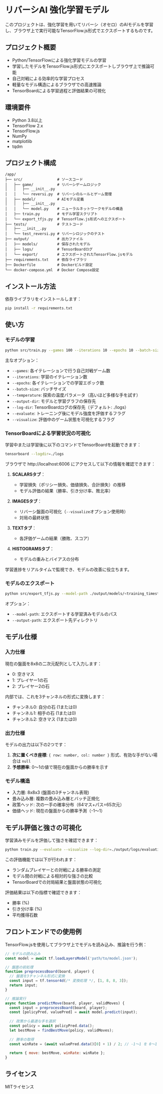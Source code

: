 # リバーシAI 強化学習モデル

このプロジェクトは、強化学習を用いてリバーシ（オセロ）のAIモデルを学習し、ブラウザ上で実行可能なTensorFlow.js形式でエクスポートするものです。

## プロジェクト概要

- Python/TensorFlowによる強化学習モデルの学習
- 学習したモデルをTensorFlow.js形式にエクスポートしブラウザ上で推論可能
- 自己対戦による効率的な学習プロセス
- 軽量なモデル構造によるブラウザでの高速推論
- TensorBoardによる学習過程と評価結果の可視化

## 環境要件

- Python 3.8以上
- TensorFlow 2.x
- TensorFlow.js
- NumPy
- matplotlib
- tqdm

## プロジェクト構成

```
/app/
├── src/                # ソースコード
│   ├── game/           # リバーシゲームロジック
│   │   ├── __init__.py
│   │   └── reversi.py  # リバーシのルールとゲーム管理
│   ├── model/          # AIモデル定義
│   │   ├── __init__.py
│   │   └── model.py    # ニューラルネットワークモデルの構造
│   ├── train.py        # モデル学習スクリプト
│   └── export_tfjs.py  # TensorFlow.js形式へのエクスポート
├── tests/              # テストコード
│   ├── __init__.py
│   └── test_reversi.py # リバーシロジックのテスト
├── output/             # 出力ファイル
│   ├── models/         # 保存されたモデル
│   ├── logs/           # TensorBoardログ
│   └── export/         # エクスポートされたTensorFlow.jsモデル
├── requirements.txt    # 依存ライブラリ
├── Dockerfile          # Dockerビルド設定
└── docker-compose.yml  # Docker Compose設定
```

## インストール方法

依存ライブラリをインストールします：

```bash
pip install -r requirements.txt
```

## 使い方

### モデルの学習

```bash
python src/train.py --games 100 --iterations 10 --epochs 10 --batch-size 128 --temperature 1.0 --output-dir ./output/models --evaluate --visualize
```

主なオプション：
- `--games`: 各イテレーションで行う自己対戦ゲーム数
- `--iterations`: 学習のイテレーション数
- `--epochs`: 各イテレーションでの学習エポック数
- `--batch-size`: バッチサイズ
- `--temperature`: 探索の温度パラメータ（高いほど多様な手を試す）
- `--output-dir`: モデルと学習グラフの保存先
- `--log-dir`: TensorBoardログの保存先（デフォルト: ./logs）
- `--evaluate`: トレーニング後にモデル強度を評価するフラグ
- `--visualize`: 評価中のゲーム状態を可視化するフラグ

### TensorBoardによる学習状況の可視化

学習中または学習後に以下のコマンドでTensorBoardを起動できます：

```bash
tensorboard --logdir=./logs
```

ブラウザで http://localhost:6006 にアクセスして以下の情報を確認できます：

1. **SCALARSタブ**：
   - 学習損失（ポリシー損失、価値損失、合計損失）の推移
   - モデル評価の結果（勝率、引き分け率、敗北率）

2. **IMAGESタブ**：
   - リバーシ盤面の可視化（`--visualize`オプション使用時）
   - 対局の最終状態

3. **TEXTタブ**：
   - 各評価ゲームの結果（勝敗、スコア）

4. **HISTOGRAMSタブ**：
   - モデルの重みとバイアスの分布

学習進捗をリアルタイムで監視でき、モデルの改善に役立ちます。

### モデルのエクスポート

```bash
python src/export_tfjs.py --model-path ./output/models/<training_timestamp>/final_model/reversi_model --output-path ./output/export
```

オプション：
- `--model-path`: エクスポートする学習済みモデルのパス
- `--output-path`: エクスポート先ディレクトリ

## モデル仕様

### 入力仕様
現在の盤面を8x8の二次元配列として入力します：
- 0: 空きマス
- 1: プレイヤー1の石
- 2: プレイヤー2の石

内部では、これを3チャンネルの形式に変換します：
- チャンネル0: 自分の石 (1または0)
- チャンネル1: 相手の石 (1または0)
- チャンネル2: 空きマス (1または0)

### 出力仕様
モデルの出力は以下の2つです：
1. **次に置くべき座標**: `{ row: number, col: number }` 形式、有効な手がない場合は `null`
2. **予想勝率**: 0〜1の値で現在の盤面からの勝率を示す

### モデル構造
- 入力層: 8x8x3 (盤面の3チャンネル表現)
- 畳み込み層: 複数の畳み込み層とバッチ正規化
- 政策ヘッド: 次の一手の確率分布（64マス+パス=65次元）
- 価値ヘッド: 現在の盤面からの勝率予測（-1〜1）

## モデル評価と強さの可視化

学習済みモデルを評価して強さを確認できます：

```bash
python train.py --evaluate --visualize --log-dir=./output/logs/evaluation
```

この評価機能では以下が行われます：
- ランダムプレイヤーとの対戦による勝率の測定
- モデル間の対戦による相対的な強さの比較
- TensorBoardでの対局結果と盤面状態の可視化

評価結果は以下の指標で確認できます：
- 勝率 (%)
- 引き分け率 (%)
- 平均獲得石数

## フロントエンドでの使用例

TensorFlow.jsを使用してブラウザ上でモデルを読み込み、推論を行う例：

```javascript
// モデルの読み込み
const model = await tf.loadLayersModel('path/to/model.json');

// 盤面の前処理
function preprocessBoard(board, player) {
  // 盤面を3チャンネル形式に変換
  const input = tf.tensor4d(/* 変換処理 */, [1, 8, 8, 3]);
  return input;
}

// 推論実行
async function predictMove(board, player, validMoves) {
  const input = preprocessBoard(board, player);
  const [policyPred, valuePred] = await model.predict(input);
  
  // 政策から最適な手を選択
  const policy = await policyPred.data();
  let bestMove = findBestMove(policy, validMoves);
  
  // 勝率の取得
  const winRate = (await valuePred.data()[0] + 1) / 2; // -1〜1 を 0〜1 に変換
  
  return { move: bestMove, winRate: winRate };
}
```

## ライセンス

MITライセンス
